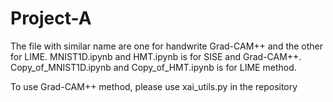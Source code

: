 # Project-A

The file with similar name are one for handwrite Grad-CAM++ and the other for LIME. MNIST1D.ipynb and HMT.ipynb is for SISE and Grad-CAM++.
Copy_of_MNIST1D.ipynb and Copy_of_HMT.ipynb is for LIME method.

To use Grad-CAM++ method, please use xai_utils.py in the repository
